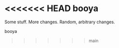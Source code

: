 <<<<<<< HEAD
booya
=======

Some stuff.
More changes.
Random, arbitrary changes.

booya

>>>>>>> main
